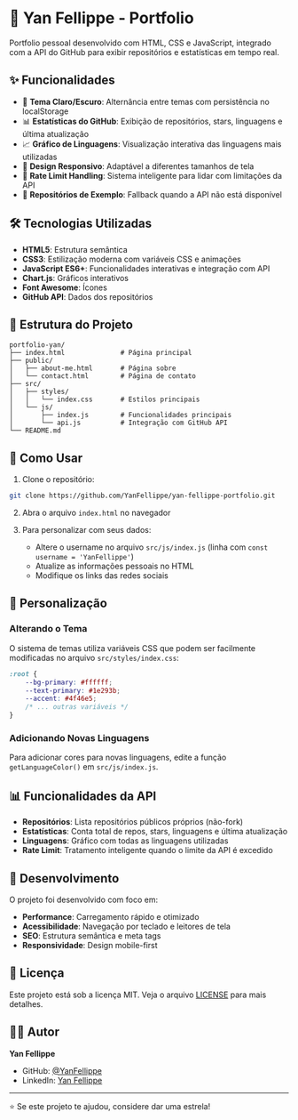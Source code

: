 # 🚀 Yan Fellippe - Portfolio

Portfolio pessoal desenvolvido com HTML, CSS e JavaScript, integrado com a API do GitHub para exibir repositórios e estatísticas em tempo real.

## ✨ Funcionalidades

- 🎨 **Tema Claro/Escuro**: Alternância entre temas com persistência no localStorage
- 📊 **Estatísticas do GitHub**: Exibição de repositórios, stars, linguagens e última atualização
- 📈 **Gráfico de Linguagens**: Visualização interativa das linguagens mais utilizadas
- 📱 **Design Responsivo**: Adaptável a diferentes tamanhos de tela
- 🔄 **Rate Limit Handling**: Sistema inteligente para lidar com limitações da API
- 🎯 **Repositórios de Exemplo**: Fallback quando a API não está disponível

## 🛠️ Tecnologias Utilizadas

- **HTML5**: Estrutura semântica
- **CSS3**: Estilização moderna com variáveis CSS e animações
- **JavaScript ES6+**: Funcionalidades interativas e integração com API
- **Chart.js**: Gráficos interativos
- **Font Awesome**: Ícones
- **GitHub API**: Dados dos repositórios

## 📁 Estrutura do Projeto

```
portfolio-yan/
├── index.html              # Página principal
├── public/
│   ├── about-me.html       # Página sobre
│   └── contact.html        # Página de contato
├── src/
│   ├── styles/
│   │   └── index.css       # Estilos principais
│   └── js/
│       ├── index.js        # Funcionalidades principais
│       └── api.js          # Integração com GitHub API
└── README.md
```

## 🚀 Como Usar

1. Clone o repositório:
```bash
git clone https://github.com/YanFellippe/yan-fellippe-portfolio.git
```

2. Abra o arquivo `index.html` no navegador

3. Para personalizar com seus dados:
   - Altere o username no arquivo `src/js/index.js` (linha com `const username = 'YanFellippe'`)
   - Atualize as informações pessoais no HTML
   - Modifique os links das redes sociais

## 🎨 Personalização

### Alterando o Tema
O sistema de temas utiliza variáveis CSS que podem ser facilmente modificadas no arquivo `src/styles/index.css`:

```css
:root {
    --bg-primary: #ffffff;
    --text-primary: #1e293b;
    --accent: #4f46e5;
    /* ... outras variáveis */
}
```

### Adicionando Novas Linguagens
Para adicionar cores para novas linguagens, edite a função `getLanguageColor()` em `src/js/index.js`.

## 📊 Funcionalidades da API

- **Repositórios**: Lista repositórios públicos próprios (não-fork)
- **Estatísticas**: Conta total de repos, stars, linguagens e última atualização
- **Linguagens**: Gráfico com todas as linguagens utilizadas
- **Rate Limit**: Tratamento inteligente quando o limite da API é excedido

## 🔧 Desenvolvimento

O projeto foi desenvolvido com foco em:
- **Performance**: Carregamento rápido e otimizado
- **Acessibilidade**: Navegação por teclado e leitores de tela
- **SEO**: Estrutura semântica e meta tags
- **Responsividade**: Design mobile-first

## 📝 Licença

Este projeto está sob a licença MIT. Veja o arquivo [LICENSE](LICENSE) para mais detalhes.

## 👨‍💻 Autor

**Yan Fellippe**
- GitHub: [@YanFellippe](https://github.com/YanFellippe)
- LinkedIn: [Yan Fellippe](https://www.linkedin.com/in/yan-fellippe-gomes-basilio-3229b81b9/)

---

⭐ Se este projeto te ajudou, considere dar uma estrela!